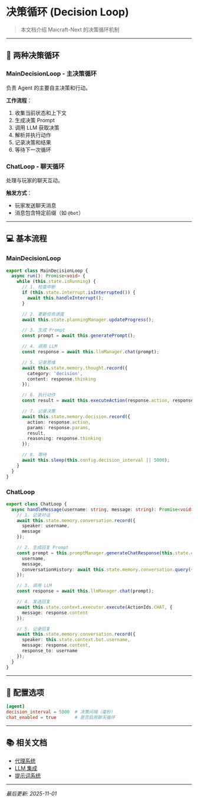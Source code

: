 # 决策循环 (Decision Loop)

> 本文档介绍 Maicraft-Next 的决策循环机制

---

## 🎯 两种决策循环

### MainDecisionLoop - 主决策循环

负责 Agent 的主要自主决策和行动。

**工作流程**：
1. 收集当前状态和上下文
2. 生成决策 Prompt
3. 调用 LLM 获取决策
4. 解析并执行动作
5. 记录决策和结果
6. 等待下一次循环

### ChatLoop - 聊天循环

处理与玩家的聊天互动。

**触发方式**：
- 玩家发送聊天消息
- 消息包含特定前缀（如 `@bot`）

---

## 💻 基本流程

### MainDecisionLoop

```typescript
export class MainDecisionLoop {
  async run(): Promise<void> {
    while (this.state.isRunning) {
      // 1. 检查中断
      if (this.state.interrupt.isInterrupted()) {
        await this.handleInterrupt();
      }

      // 2. 更新任务进度
      await this.state.planningManager.updateProgress();

      // 3. 生成 Prompt
      const prompt = await this.generatePrompt();

      // 4. 调用 LLM
      const response = await this.llmManager.chat(prompt);

      // 5. 记录思维
      await this.state.memory.thought.record({
        category: 'decision',
        content: response.thinking
      });

      // 6. 执行动作
      const result = await this.executeAction(response.action, response.params);

      // 7. 记录决策
      await this.state.memory.decision.record({
        action: response.action,
        params: response.params,
        result,
        reasoning: response.thinking
      });

      // 8. 等待
      await this.sleep(this.config.decision_interval || 5000);
    }
  }
}
```

### ChatLoop

```typescript
export class ChatLoop {
  async handleMessage(username: string, message: string): Promise<void> {
    // 1. 记录对话
    await this.state.memory.conversation.record({
      speaker: username,
      message
    });

    // 2. 生成回复 Prompt
    const prompt = this.promptManager.generateChatResponse(this.state.context, {
      username,
      message,
      conversationHistory: await this.state.memory.conversation.query({ limit: 10 })
    });

    // 3. 调用 LLM
    const response = await this.llmManager.chat(prompt);

    // 4. 发送回复
    await this.state.context.executor.execute(ActionIds.CHAT, {
      message: response.content
    });

    // 5. 记录回复
    await this.state.memory.conversation.record({
      speaker: this.state.context.bot.username,
      message: response.content,
      response_to: username
    });
  }
}
```

---

## 🔧 配置选项

```toml
[agent]
decision_interval = 5000  # 决策间隔（毫秒）
chat_enabled = true       # 是否启用聊天循环
```

---

## 📚 相关文档

- [代理系统](agent-system.md)
- [LLM 集成](llm-integration.md)
- [提示词系统](prompt-system.md)

---

_最后更新: 2025-11-01_

